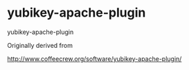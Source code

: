 yubikey-apache-plugin
=====================

yubikey-apache-plugin

Originally derived from

http://www.coffeecrew.org/software/yubikey-apache-plugin/
